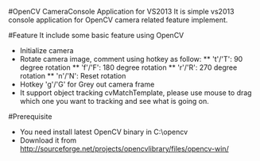 #OpenCV CameraConsole Application for VS2013
It is simple vs2013 console application for OpenCV camera related feature implement.

#Feature
It include some basic feature using OpenCV
* Initialize camera
* Rotate camera image, comment using hotkey as follow:
** 't'/'T': 90 degree rotation
** 'f'/'F': 180 degree rotation
** 'r'/'R': 270 degree rotation
** 'n'/'N': Reset rotation
* Hotkey 'g'/'G' for Grey out camera frame
* It support object tracking cvMatchTemplate, please use mouse to drag which one you want to tracking and see what is going on.

#Prerequisite
* You need install latest OpenCV binary in C:\opencv
* Download it from http://sourceforge.net/projects/opencvlibrary/files/opencv-win/
